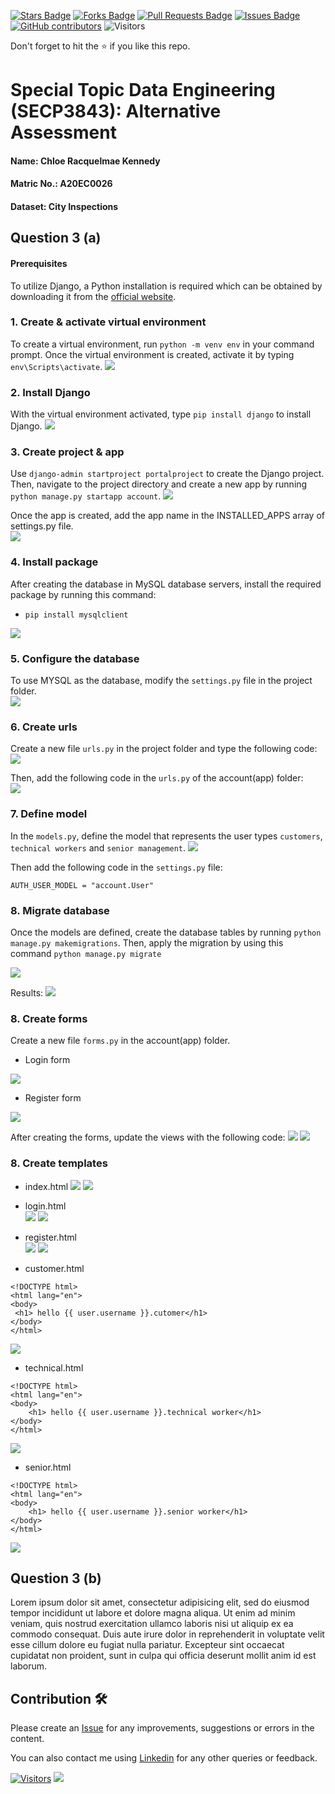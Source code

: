 <a href="https://github.com/drshahizan/SECP3843/stargazers"><img src="https://img.shields.io/github/stars/drshahizan/SECP3843" alt="Stars Badge"/></a>
<a href="https://github.com/drshahizan/SECP3843/network/members"><img src="https://img.shields.io/github/forks/drshahizan/SECP3843" alt="Forks Badge"/></a>
<a href="https://github.com/drshahizan/SECP3843/pulls"><img src="https://img.shields.io/github/issues-pr/drshahizan/SECP3843" alt="Pull Requests Badge"/></a>
<a href="https://github.com/drshahizan/SECP3843/issues"><img src="https://img.shields.io/github/issues/drshahizan/SECP3843" alt="Issues Badge"/></a>
<a href="https://github.com/drshahizan/SECP3843/graphs/contributors"><img alt="GitHub contributors" src="https://img.shields.io/github/contributors/drshahizan/SECP3843?color=2b9348"></a>
![Visitors](https://api.visitorbadge.io/api/visitors?path=https%3A%2F%2Fgithub.com%2Fdrshahizan%2FSECP3843&labelColor=%23d9e3f0&countColor=%23697689&style=flat)

Don't forget to hit the :star: if you like this repo.

# Special Topic Data Engineering (SECP3843): Alternative Assessment

#### Name: Chloe Racquelmae Kennedy
#### Matric No.: A20EC0026
#### Dataset: City Inspections	

## Question 3 (a)
#### Prerequisites
To utilize Django, a Python installation is required which can be obtained by downloading it from the [official website](https://www.python.org/downloads/).

### 1. Create & activate virtual environment
To create a virtual environment, run `python -m venv env` in your command prompt. Once the virtual environment is created, activate it by typing `env\Scripts\activate`.
<img  src="./files/images/env.jpg"></img>

### 2. Install Django
With the virtual environment activated, type `pip install django` to install Django.
<img  src="./files/images/django.jpg"></img>

### 3. Create project & app
Use `django-admin startproject portalproject` to create the Django project. Then, navigate to the project directory and create a new app by running `python manage.py startapp account`. 
<img  src="./files/images/start.jpg"></img>

Once the app is created, add the app name in the INSTALLED_APPS array of settings.py file.<br>
<img  src="./files/images/app.jpg"></img>

### 4. Install package 
After creating the database in MySQL database servers, install the required package by running this command: 
- `pip install mysqlclient`<br>

<img  src="./files/images/mysql.jpg"></img>

### 5. Configure the database
To use MYSQL as the database, modify the `settings.py` file in the project folder.<br>
<img  src="./files/images/data.jpg"></img>

### 6. Create urls
Create a new file `urls.py` in the project folder and type the following code:<br>
<img  src="./files/images/url.jpg"></img>

Then, add the following code in the `urls.py` of the account(app) folder:<br>
<img  src="./files/images/url2.jpg"></img>

### 7. Define model
In the `models.py`, define the model that represents the user types `customers`, `technical workers` and `senior management`.
<img  src="./files/images/model.jpg"></img>

Then add the following code in the `settings.py` file:
```
AUTH_USER_MODEL = "account.User"
```

### 8. Migrate database
Once the models are defined, create the database tables by running `python manage.py makemigrations`. Then, apply the migration by using this command `python manage.py migrate`

<img  src="./files/images/migrate.jpg"></img><br>

Results:
<img  src="./files/images/database.jpg"></img>

### 8. Create forms
Create a new file `forms.py` in the account(app) folder.
- Login form<br>

<img  src="./files/images/loginform.jpg"></img>

- Register form

<img  src="./files/images/registerform.jpg"></img>

After creating the forms, update the views with the following code:
<img  src="./files/images/view1.jpg"></img>
<img  src="./files/images/view2.jpg"></img>

### 8. Create templates
- index.html
<img  src="./files/images/index.html.jpg"></img>
<img  src="./files/images/index.jpg"></img>

- login.html<br>
<img  src="./files/images/login.html.jpg"></img>
<img  src="./files/images/login.jpg"></img>

- register.html<br>
<img  src="./files/images/register.html.jpg"></img>
<img  src="./files/images/register.jpg"></img>

- customer.html
```
<!DOCTYPE html>
<html lang="en">
<body>
 <h1> hello {{ user.username }}.cutomer</h1>
</body>
</html>
```
<img  src="./files/images/customer.jpg"></img>

- technical.html
```
<!DOCTYPE html>
<html lang="en">
<body>
    <h1> hello {{ user.username }}.technical worker</h1>
</body>
</html>
```
<img  src="./files/images/technical.jpg"></img>

- senior.html
```
<!DOCTYPE html>
<html lang="en">
<body>
    <h1> hello {{ user.username }}.senior worker</h1>
</body>
</html>
```
<img  src="./files/images/senior.jpg"></img>


## Question 3 (b)
Lorem ipsum dolor sit amet, consectetur adipisicing elit, sed do eiusmod tempor incididunt ut labore et dolore magna aliqua. Ut enim ad minim veniam, quis nostrud exercitation ullamco laboris nisi ut aliquip ex ea commodo consequat. Duis aute irure dolor in reprehenderit in voluptate velit esse cillum dolore eu fugiat nulla pariatur. Excepteur sint occaecat cupidatat non proident, sunt in culpa qui officia deserunt mollit anim id est laborum.

## Contribution 🛠️
Please create an [Issue](https://github.com/drshahizan/special-topic-data-engineering/issues) for any improvements, suggestions or errors in the content.

You can also contact me using [Linkedin](https://www.linkedin.com/in/drshahizan/) for any other queries or feedback.

[![Visitors](https://api.visitorbadge.io/api/visitors?path=https%3A%2F%2Fgithub.com%2Fdrshahizan&labelColor=%23697689&countColor=%23555555&style=plastic)](https://visitorbadge.io/status?path=https%3A%2F%2Fgithub.com%2Fdrshahizan)
![](https://hit.yhype.me/github/profile?user_id=81284918)



